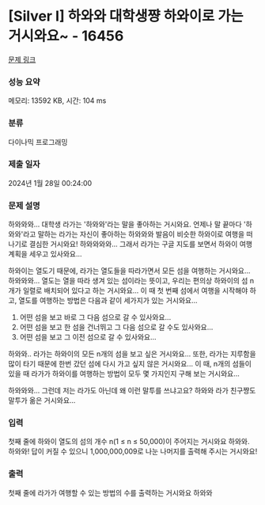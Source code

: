 # [Silver I] 하와와 대학생쨩 하와이로 가는 거시와요~ - 16456 

[문제 링크](https://www.acmicpc.net/problem/16456) 

### 성능 요약

메모리: 13592 KB, 시간: 104 ms

### 분류

다이나믹 프로그래밍

### 제출 일자

2024년 1월 28일 00:24:00

### 문제 설명

<p>하와와와... 대학생 라가는 '하와와'라는 말을 좋아하는 거시와요. 언제나 말 끝마다 '하와와'라고 말하는 라가는 자신이 좋아하는 하와와와 발음이 비슷한 하와이로 여행을 떠나기로 결심한 거시와요! 하와와와와... 그래서 라가는 구글 지도를 보면서 하와이 여행 계획을 세우고 있사와요...</p>

<p>하와이는 열도기 때문에, 라가는 열도들을 따라가면서 모든 섬을 여행하는 거시와요... 하와와와... 열도는 열을 따라 생겨 있는 섬이라는 뜻이고, 우리는 편의상 하와이의 섬 n개가 일렬로 배치되어 있다고 하는 거시와요... 이 때 첫 번째 섬에서 여행을 시작해야 하고, 열도를 여행하는 방법은 다음과 같이 세가지가 있는 거시와요...</p>

<ol>
	<li>어떤 섬을 보고 바로 그 다음 섬으로 갈 수 있사와요...</li>
	<li>어떤 섬을 보고 한 섬을 건너뛰고 그 다음 섬으로 갈 수도 있사와요...</li>
	<li>어떤 섬을 보고 그 이전 섬으로 갈 수 있사와요...</li>
</ol>

<p>하와와.. 라가는 하와이의 모든 n개의 섬을 보고 싶은 거시와요... 또한, 라가는 지루함을 많이 타기 때문에 한번 갔던 섬에 다시 가고 싶지 않은 거시와요... 이 때, n개의 섬들이 있을 때 라가가 하와이를 여행하는 방법이 모두 몇 가지인지 구해 보는 거시와요...</p>

<p>하와와와... 그런데 저는 라가도 아닌데 왜 이런 말투를 쓰냐고요? 하와와 라가 친구쨩도 말투가 옮은 거시와요...</p>

### 입력 

 <p>첫째 줄에 하와이 열도의 섬의 개수 n(1 ≤ n ≤ 50,000)이 주어지는 거시와요 하와와. 하와와! 답이 커질 수 있으니 1,000,000,009로 나눈 나머지를 출력해 주시는 거시와요!</p>

### 출력 

 <p>첫째 줄에 라가가 여행할 수 있는 방법의 수를 출력하는 거시와요 하와와</p>

